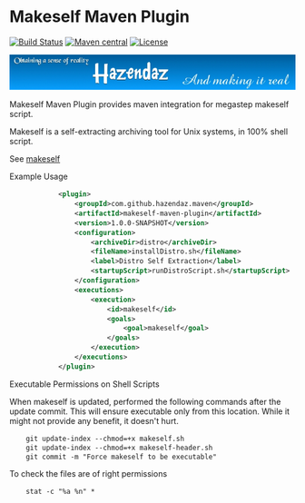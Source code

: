 Makeself Maven Plugin
=====================

[![Build Status](https://travis-ci.org/hazendaz/makeself-maven-plugin.svg?branch=master)](https://travis-ci.org/hazendaz/makeself-maven-plugin)
[![Maven central](https://maven-badges.herokuapp.com/maven-central/com.github.hazendaz/makeself-maven-plugin/badge.svg)](https://maven-badges.herokuapp.com/maven-central/com.github.hazendaz.maven/makeself-maven-plugin)
[![License](http://img.shields.io/:license-glp-blue.svg)](https://www.gnu.org/licenses/old-licenses/gpl-2.0.en.html)

![hazendaz](src/site/resources/images/hazendaz-banner.jpg)

Makeself Maven Plugin provides maven integration for megastep makeself script.

Makeself is a self-extracting archiving tool for Unix systems, in 100% shell script.

See [makeself](https://github.com/megastep/makeself)

Example Usage

```xml
            <plugin>
                <groupId>com.github.hazendaz.maven</groupId>
                <artifactId>makeself-maven-plugin</artifactId>
                <version>1.0.0-SNAPSHOT</version>
                <configuration>
                    <archiveDir>distro</archiveDir>
                    <fileName>installDistro.sh</fileName>
                    <label>Distro Self Extraction</label>
                    <startupScript>runDistroScript.sh</startupScript>
                </configuration>
                <executions>
                    <execution>
                        <id>makeself</id>
                        <goals>
                            <goal>makeself</goal>
                        </goals>
                    </execution>
                </executions>
            </plugin>
```


Executable Permissions on Shell Scripts

When makeself is updated, performed the following commands after the update commit.  This will ensure executable only from this location.
While it might not provide any benefit, it doesn't hurt.

```git
    git update-index --chmod=+x makeself.sh
    git update-index --chmod=+x makeself-header.sh
    git commit -m "Force makeself to be executable"
```

To check the files are of right permissions

```stat
    stat -c "%a %n" *
```

